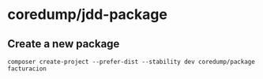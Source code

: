 # coredump/jdd-package

## Create a new package
```
composer create-project --prefer-dist --stability dev coredump/package facturacion
```
